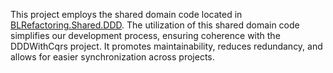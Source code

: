 This project employs the shared domain code located in [BLRefactoring.Shared.DDD](https://github.com/maxime-poulain/BLRefactoring/tree/master/src/BLRefactoring.Shared/DDD/Domain).
The utilization of this shared domain code simplifies our development process,
ensuring coherence with the DDDWithCqrs project.
It promotes maintainability, reduces redundancy, and allows for easier synchronization
across projects.
